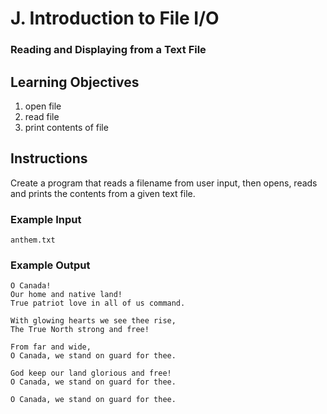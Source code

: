 # J. Introduction to File I/O
### Reading and Displaying from a Text File
## Learning Objectives
  1. open file
  2. read file
  3. print contents of file

## Instructions  

Create a program that reads a filename from user input, then opens, reads and prints the contents from a given text file.

### Example Input 
```
anthem.txt
```


### Example Output
```
O Canada!
Our home and native land!
True patriot love in all of us command.

With glowing hearts we see thee rise,
The True North strong and free!

From far and wide,
O Canada, we stand on guard for thee.

God keep our land glorious and free!
O Canada, we stand on guard for thee.

O Canada, we stand on guard for thee.
```
